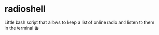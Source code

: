 # radioshell
Little bash script that allows to keep a list of online radio and listen to them in the terminal :radio:
